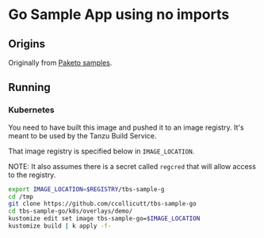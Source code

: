 # Go Sample App using no imports

## Origins 

Originally from [Paketo samples](https://github.com/paketo-buildpacks/samples).

## Running

### Kubernetes

You need to have built this image and pushed it to an image registry. It's meant to be used by the Tanzu Build Service.

That image registry is specified below in `IMAGE_LOCATION`.

NOTE: It also assumes there is a secret called `regcred` that will allow access to the registry.

```bash
export IMAGE_LOCATION=$REGISTRY/tbs-sample-g
cd /tmp
git clone https://github.com/ccollicutt/tbs-sample-go
cd tbs-sample-go/k8s/overlays/demo/
kustomize edit set image tbs-sample-go=$IMAGE_LOCATION
kustomize build | k apply -f-
```